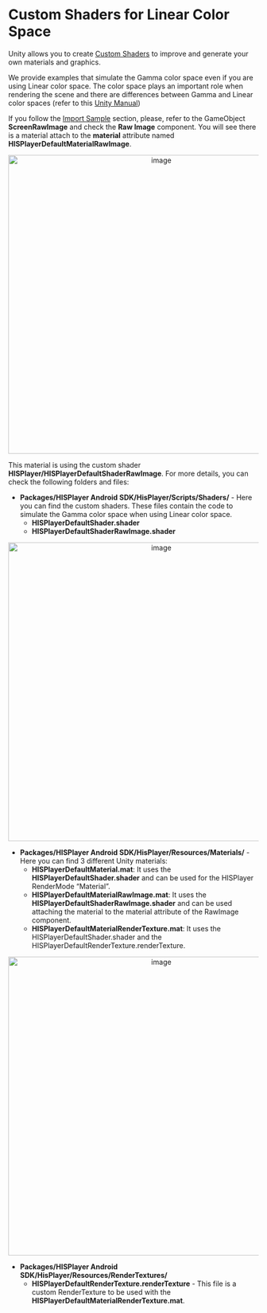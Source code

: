 # Custom Shaders for Linear Color Space
Unity allows you to create [Custom Shaders](https://docs.unity3d.com/Manual/Shaders.html) to improve and generate your own materials 
and graphics. 

We provide examples that simulate the Gamma color space even if you are using Linear color space. The color space plays an important role when rendering the scene and there are differences between Gamma and Linear color spaces 
(refer to this [Unity Manual](https://docs.unity3d.com/Manual/LinearRendering-LinearOrGammaWorkflow.html))
 
If you follow the [Import Sample](https://hisplayer.github.io/UnityAndroid-SDK/#/import-sample) section, please, refer to the GameObject **ScreenRawImage** and check the **Raw Image** component. You
will see there is a material attach to the **material** attribute named **HISPlayerDefaultMaterialRawImage**.

<p align="center">
<img width = "600" alt="image" src="https://github.com/HISPlayer/UnityAndroid-SDK/assets/47497948/c778aed8-b818-47e2-8d60-8e688aab40c0">
</p>

This material is using the custom shader **HISPlayer/HISPlayerDefaultShaderRawImage**. 
For more details, you can check the following folders and files:

- **Packages/HISPlayer Android SDK/HisPlayer/Scripts/Shaders/** - Here you can find the custom shaders. These files contain the code to simulate the Gamma color space when using Linear color space.
  - **HISPlayerDefaultShader.shader**
  - **HISPlayerDefaultShaderRawImage.shader**
 
<p align="center">
<img width = "600" alt="image" src="https://github.com/HISPlayer/UnityAndroid-SDK/assets/47497948/962fd08d-c31e-4b74-9d14-23d11bf5b458">
</p>

- **Packages/HISPlayer Android SDK/HisPlayer/Resources/Materials/** - Here you can find 3 different Unity materials:
  - **HISPlayerDefaultMaterial.mat**: It uses the **HISPlayerDefaultShader.shader** and can be used for the HISPlayer RenderMode “Material”.
  - **HISPlayerDefaultMaterialRawImage.mat**: It uses the **HISPlayerDefaultShaderRawImage.shader** and can be used attaching the material to the material attribute of the RawImage component.
  - **HISPlayerDefaultMaterialRenderTexture.mat**: It uses the HISPlayerDefaultShader.shader and the HISPlayerDefaultRenderTexture.renderTexture.


<p align="center">
<img width = "600" alt="image" src="https://github.com/HISPlayer/UnityAndroid-SDK/assets/47497948/2df21e45-cac0-4acc-8617-0ea460c29518">
</p>

- **Packages/HISPlayer Android SDK/HisPlayer/Resources/RenderTextures/**
  - **HISPlayerDefaultRenderTexture.renderTexture** - This file is a custom RenderTexture to be used with the **HISPlayerDefaultMaterialRenderTexture.mat**.
